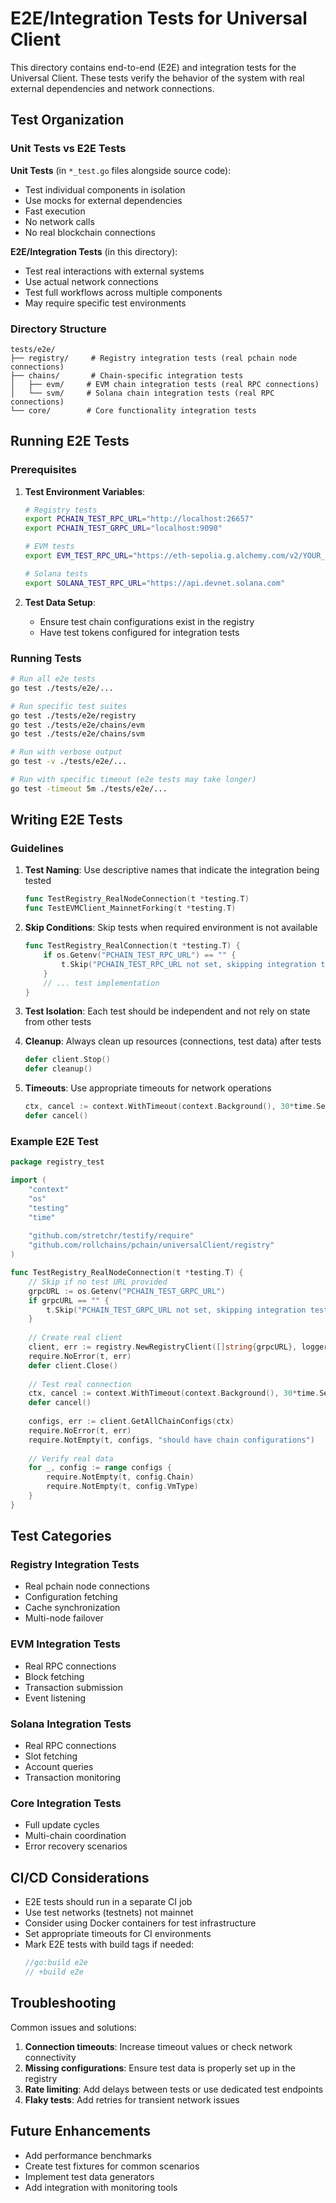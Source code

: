 # E2E/Integration Tests for Universal Client

This directory contains end-to-end (E2E) and integration tests for the Universal Client. These tests verify the behavior of the system with real external dependencies and network connections.

## Test Organization

### Unit Tests vs E2E Tests

**Unit Tests** (in `*_test.go` files alongside source code):
- Test individual components in isolation
- Use mocks for external dependencies
- Fast execution
- No network calls
- No real blockchain connections

**E2E/Integration Tests** (in this directory):
- Test real interactions with external systems
- Use actual network connections
- Test full workflows across multiple components
- May require specific test environments

### Directory Structure

```
tests/e2e/
├── registry/     # Registry integration tests (real pchain node connections)
├── chains/       # Chain-specific integration tests
│   ├── evm/     # EVM chain integration tests (real RPC connections)
│   └── svm/     # Solana chain integration tests (real RPC connections)
└── core/        # Core functionality integration tests
```

## Running E2E Tests

### Prerequisites

1. **Test Environment Variables**:
   ```bash
   # Registry tests
   export PCHAIN_TEST_RPC_URL="http://localhost:26657"
   export PCHAIN_TEST_GRPC_URL="localhost:9090"
   
   # EVM tests
   export EVM_TEST_RPC_URL="https://eth-sepolia.g.alchemy.com/v2/YOUR_KEY"
   
   # Solana tests
   export SOLANA_TEST_RPC_URL="https://api.devnet.solana.com"
   ```

2. **Test Data Setup**:
   - Ensure test chain configurations exist in the registry
   - Have test tokens configured for integration tests

### Running Tests

```bash
# Run all e2e tests
go test ./tests/e2e/...

# Run specific test suites
go test ./tests/e2e/registry
go test ./tests/e2e/chains/evm
go test ./tests/e2e/chains/svm

# Run with verbose output
go test -v ./tests/e2e/...

# Run with specific timeout (e2e tests may take longer)
go test -timeout 5m ./tests/e2e/...
```

## Writing E2E Tests

### Guidelines

1. **Test Naming**: Use descriptive names that indicate the integration being tested
   ```go
   func TestRegistry_RealNodeConnection(t *testing.T)
   func TestEVMClient_MainnetForking(t *testing.T)
   ```

2. **Skip Conditions**: Skip tests when required environment is not available
   ```go
   func TestRegistry_RealConnection(t *testing.T) {
       if os.Getenv("PCHAIN_TEST_RPC_URL") == "" {
           t.Skip("PCHAIN_TEST_RPC_URL not set, skipping integration test")
       }
       // ... test implementation
   }
   ```

3. **Test Isolation**: Each test should be independent and not rely on state from other tests

4. **Cleanup**: Always clean up resources (connections, test data) after tests
   ```go
   defer client.Stop()
   defer cleanup()
   ```

5. **Timeouts**: Use appropriate timeouts for network operations
   ```go
   ctx, cancel := context.WithTimeout(context.Background(), 30*time.Second)
   defer cancel()
   ```

### Example E2E Test

```go
package registry_test

import (
    "context"
    "os"
    "testing"
    "time"
    
    "github.com/stretchr/testify/require"
    "github.com/rollchains/pchain/universalClient/registry"
)

func TestRegistry_RealNodeConnection(t *testing.T) {
    // Skip if no test URL provided
    grpcURL := os.Getenv("PCHAIN_TEST_GRPC_URL")
    if grpcURL == "" {
        t.Skip("PCHAIN_TEST_GRPC_URL not set, skipping integration test")
    }
    
    // Create real client
    client, err := registry.NewRegistryClient([]string{grpcURL}, logger)
    require.NoError(t, err)
    defer client.Close()
    
    // Test real connection
    ctx, cancel := context.WithTimeout(context.Background(), 30*time.Second)
    defer cancel()
    
    configs, err := client.GetAllChainConfigs(ctx)
    require.NoError(t, err)
    require.NotEmpty(t, configs, "should have chain configurations")
    
    // Verify real data
    for _, config := range configs {
        require.NotEmpty(t, config.Chain)
        require.NotEmpty(t, config.VmType)
    }
}
```

## Test Categories

### Registry Integration Tests
- Real pchain node connections
- Configuration fetching
- Cache synchronization
- Multi-node failover

### EVM Integration Tests
- Real RPC connections
- Block fetching
- Transaction submission
- Event listening

### Solana Integration Tests
- Real RPC connections
- Slot fetching
- Account queries
- Transaction monitoring

### Core Integration Tests
- Full update cycles
- Multi-chain coordination
- Error recovery scenarios

## CI/CD Considerations

- E2E tests should run in a separate CI job
- Use test networks (testnets) not mainnet
- Consider using Docker containers for test infrastructure
- Set appropriate timeouts for CI environments
- Mark E2E tests with build tags if needed:
  ```go
  //go:build e2e
  // +build e2e
  ```

## Troubleshooting

Common issues and solutions:

1. **Connection timeouts**: Increase timeout values or check network connectivity
2. **Missing configurations**: Ensure test data is properly set up in the registry
3. **Rate limiting**: Add delays between tests or use dedicated test endpoints
4. **Flaky tests**: Add retries for transient network issues

## Future Enhancements

- Add performance benchmarks
- Create test fixtures for common scenarios
- Implement test data generators
- Add integration with monitoring tools